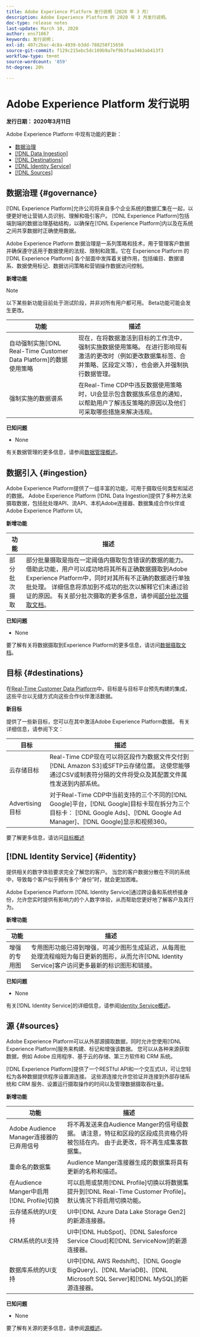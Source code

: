 ```yaml
---
title: Adobe Experience Platform 发行说明（2020 年 3 月）
description: Adobe Experience Platform 的 2020 年 3 月发行说明。
doc-type: release notes
last-update: March 10, 2020
author: ens71067
keywords: 发行说明；
exl-id: 407c2bac-4c8a-4939-b3dd-788250f15650
source-git-commit: f129c215ebc5dc169b9a7ef9b3faa3463ab413f3
workflow-type: tm+mt
source-wordcount: '859'
ht-degree: 20%

---
```


# Adobe Experience Platform 发行说明

**发行日期： 2020年3月11日**

Adobe Experience Platform 中现有功能的更新：

* [数据治理](#governance)
* [[!DNL Data Ingestion]](#ingestion)
* [[!DNL Destinations]](#destinations)
* [[!DNL Identity Service]](#identity)
* [[!DNL Sources]](#sources)

## 数据治理 {#governance}

[!DNL Experience Platform]允许公司将来自多个企业系统的数据汇集在一起，以便更好地让营销人员识别、理解和吸引客户。 [!DNL Experience Platform]包括端到端的数据治理基础结构，以确保在[!DNL Experience Platform]内以及在系统之间共享数据时正确使用数据。

Adobe Experience Platform 数据治理是一系列策略和技术，用于管理客户数据并确保遵守适用于数据使用的法规、限制和政策。它在 Experience Platform 的 [!DNL Experience Platform] 各个层面中发挥着关键作用，包括编目、数据谱系、数据使用标记、数据访问策略和营销操作数据访问控制。

**新增功能**

>[!NOTE]
>
>以下某些新功能目前处于测试阶段，并非对所有用户都可用。 Beta功能可能会发生更改。

| 功能 | 描述 |
| ------- | ----------- |
| 自动强制实施[!DNL Real-Time Customer Data Platform]的数据使用策略 | 现在，在将数据激活到目标的工作流中，强制实施数据使用策略。 在进行影响现有激活的更改时（例如更改数据集标签、合并策略、区段定义等），也会嵌入并强制执行数据管理。 |
| 强制实施的数据谱系 | 在Real-Time CDP中违反数据使用策略时，UI会显示包含数据族系信息的通知，以帮助用户了解违反策略的原因以及他们可采取哪些措施来解决违规。 |


**已知问题**

* None

有关数据管理的更多信息，请参阅[数据管理概述](../../data-governance/home.md)。

## 数据引入 {#ingestion}

Adobe Experience Platform提供了一组丰富的功能，可用于摄取任何类型和延迟的数据。 Adobe Experience Platform [!DNL Data Ingestion]提供了多种方法来摄取数据，包括批处理API、流API、本机Adobe连接器、数据集成合作伙伴或Adobe Experience Platform UI。

**新增功能**

| 功能 | 描述 |
|------- | -----------|
| 部分批次摄取 | 部分批量摄取是指在一定阈值内摄取包含错误的数据的能力。 借助此功能，用户可以成功地将其所有正确数据摄取到Adobe Experience Platform中，同时对其所有不正确的数据进行单独批处理。 详细信息将添加到不成功的批次以解释它们未通过验证的原因。 有关部分批次摄取的更多信息，请参阅[部分批次摄取文档](../../ingestion/batch-ingestion/partial.md)。 |

**已知问题**

* None

要了解有关将数据摄取到Experience Platform的更多信息，请访问[数据摄取文档](../../ingestion/home.md)。


## 目标 {#destinations}

在[Real-Time Customer Data Platform](../../rtcdp/overview.md)中，目标是与目标平台预先构建的集成，这些平台以无缝方式向这些合作伙伴激活数据。

**新目标**

提供了一些新目标，您可以在其中激活Adobe Experience Platform数据。 有关详细信息，请参阅下文：

| 目标 | 描述 |
|--- | ---|
| 云存储目标 | Real-Time CDP现在可以将区段作为数据文件交付到[!DNL Amazon S3]或SFTP云存储位置。 这使您能够通过CSV或制表符分隔的文件将受众及其配置文件属性发送到内部系统。 |
| Advertising目标 | 对于Real-Time CDP中当前支持的三个不同的[!DNL Google]平台，[!DNL Google]目标卡现在拆分为三个目标卡： [!DNL Google Ads]、[!DNL Google Ad Manager]、[!DNL Google]显示和视频360。 |

要了解更多信息，请访问[目标概述](../../destinations/home.md)

## [!DNL Identity Service] {#identity}

提供相关的数字体验要求完全了解您的客户。 当您的客户数据分散在不同的系统中，导致每个客户似乎拥有多个“身份”时，就会更加困难。

Adobe Experience Platform [!DNL Identity Service]通过跨设备和系统桥接身份，允许您实时提供有影响力的个人数字体验，从而帮助您更好地了解客户及其行为。

**新增功能**

| 功能 | 描述 |
| ------- | ----------- |
| 增强的专用图 | 专用图形功能已得到增强，可减少图形生成延迟，从每周批处理流程缩短为每日更新的图形，从而允许[!DNL Identity Service]客户访问更多最新的标识图形和链接。 |

**已知问题**

* None

有关[!DNL Identity Service]的详细信息，请参阅[Identity Service概述](../../identity-service/home.md)。

## 源 {#sources}

Adobe Experience Platform可以从外部源摄取数据，同时允许您使用[!DNL Experience Platform]服务来构建、标记和增强该数据。 您可以从各种来源获取数据，例如 Adobe 应用程序、基于云的存储、第三方软件和 CRM 系统。

[!DNL Experience Platform]提供了一个RESTful API和一个交互式UI，可让您轻松为各种数据提供程序设置源连接。 这些源连接允许您验证并连接到外部存储系统和 CRM 服务、设置运行摄取操作的时间以及管理数据摄取吞吐量。

**新增功能**

| 功能 | 描述 |
| ------- | ----------- |
| Adobe Audience Manager连接器的已弃用信号 | 将不再发送来自Audience Manger的信号级数据。 请注意，特征和区段的区段成员资格仍将被包括在内。 由于此更改，将不再生成集客数据集。 |
| 重命名的数据集 | Audience Manger连接器生成的数据集将具有更新的名称和描述。 |
| 在Audience Manger中启用[!DNL Profile]切换 | 可以启用或禁用[!DNL Profile]切换以将数据集提升到[!DNL Real-Time Customer Profile]。 默认情况下将启用切换功能。 |
| 云存储系统的UI支持 | UI中[!DNL Azure Data Lake Storage Gen2]的新源连接器。 |
| CRM系统的UI支持 | UI中[!DNL HubSpot]、[!DNL Salesforce Service Cloud]和[!DNL ServiceNow]的新源连接器。 |
| 数据库系统的UI支持 | UI中[!DNL AWS Redshift]、[!DNL Google BigQuery]、[!DNL MariaDB]、[!DNL Microsoft SQL Server]和[!DNL MySQL]的新源连接器。 |

**已知问题**

* None

要了解有关源的更多信息，请参阅[源概述](../../sources/home.md)。
